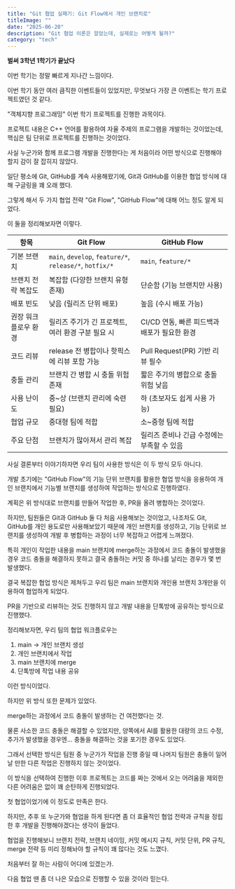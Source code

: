 ```yaml
---
title: "Git 협업 실패기: Git Flow에서 개인 브랜치로"
titleImage: ""
date: "2025-06-20"
description: "Git 협업 이론은 알았는데, 실제로는 어떻게 될까?"
category: "tech"
---
```


**벌써 3학년 1학기가 끝났다**

이번 학기는 정말 빠르게 지나간 느낌이다.

이번 학기 동안 여러 큼직한 이벤트들이 있었지만, 무엇보다 가장 큰 이벤트는 학기 프로젝트였던 것 같다.

"객체지향 프로그래밍" 이번 학기 프로젝트를 진행한 과목이다.

프로젝트 내용은 C++ 언어를 활용하여 자율 주제의 프로그램을 개발하는 것이었는데, 핵심은 팀 단위로 프로젝트를 진행하는 것이었다.

사실 누군가와 함께 프로그램 개발을 진행한다는 게 처음이라 어떤 방식으로 진행해야 할지 감이 잘 잡히지 않았다.

일단 평소에 Git, GitHub를 계속 사용해왔기에,
Git과 GitHub를 이용한 협업 방식에 대해 구글링을 꽤 오래 했다.

그렇게 해서 두 가지 협업 전략 "Git Flow", "GitHub Flow"에 대해 어느 정도 알게 되었다.

이 둘을 정리해보자면 이렇다.

| 항목                 | Git Flow                                                | GitHub Flow                                  |
| -------------------- | ------------------------------------------------------- | -------------------------------------------- |
| 기본 브랜치          | `main`, `develop`, `feature/*`, `release/*`, `hotfix/*` | `main`, `feature/*`                          |
| 브랜치 전략 복잡도   | 복잡함 (다양한 브랜치 유형 존재)                        | 단순함 (기능 브랜치만 사용)                  |
| 배포 빈도            | 낮음 (릴리즈 단위 배포)                                 | 높음 (수시 배포 가능)                        |
| 권장 워크플로우 환경 | 릴리즈 주기가 긴 프로젝트, 여러 환경 구분 필요 시       | CI/CD 연동, 빠른 피드백과 배포가 필요한 환경 |
| 코드 리뷰            | release 전 병합이나 핫픽스에 리뷰 포함 가능             | Pull Request(PR) 기반 리뷰 필수              |
| 충돌 관리            | 브랜치 간 병합 시 충돌 위험 존재                        | 짧은 주기의 병합으로 충돌 위험 낮음          |
| 사용 난이도          | 중~상 (브랜치 관리에 숙련 필요)                         | 하 (초보자도 쉽게 사용 가능)                 |
| 협업 규모            | 중대형 팀에 적합                                        | 소~중형 팀에 적합                            |
| 주요 단점            | 브랜치가 많아져서 관리 복잡                             | 릴리즈 준비나 긴급 수정에는 부족할 수 있음   |

사실 결론부터 이야기하자면 우리 팀이 사용한 방식은 이 두 방식 모두 아니다.

개발 초기에는 "GitHub Flow"의 기능 단위 브랜치를 활용한 협업 방식을 응용하여 개인 브랜치에서 기능별 브랜치를 생성하여 작업하는 방식으로 진행하였다.

계획은 위 방식대로 브랜치를 만들어 작업한 후, PR을 올려 병합하는 것이었다.

하지만, 팀원들은 Git과 GitHub 둘 다 처음 사용해보는 것이었고, 나조차도 Git, GitHub를 개인 용도로만 사용해보았기 때문에 개인 브랜치를 생성하고, 기능 단위로 브랜치를 생성하여 개발 후 병합하는 과정이 너무 복잡하고 어렵게 느껴졌다.

특히 개인이 작업한 내용을 main 브랜치에 merge하는 과정에서 코드 충돌이 발생했을 경우 코드 충돌을 해결하지 못하고 결국 충돌하는 커밋 중 하나를 날리는 경우가 몇 번 발생했다.

결국 복잡한 협업 방식은 제쳐두고 우리 팀은 main 브랜치와 개인용 브랜치 3개만을 이용하여 협업하게 되었다.

PR을 기반으로 리뷰하는 것도 진행하지 않고 개발 내용을 단톡방에 공유하는 방식으로 진행했다.

정리해보자면, 우리 팀의 협업 워크플로우는

1. main -> 개인 브랜치 생성
2. 개인 브랜치에서 작업
3. main 브랜치에 merge
4. 단톡방에 작업 내용 공유

이런 방식이었다.

하지만 위 방식 또한 문제가 있었다.

merge하는 과정에서 코드 충돌이 발생하는 건 여전했다는 것.

물론 사소한 코드 충돌은 해결할 수 있었지만, 양쪽에서 AI를 활용한 대량의 코드 수정, 추가가 발생했을 경우엔... 충돌을 해결하는 것을 포기한 경우도 있었다.

그래서 선택한 방식은 팀원 중 누군가가 작업을 진행 중일 때 나머지 팀원은 충돌이 일어날 만한 다른 작업은 진행하지 않는 것이었다.

이 방식을 선택하여 진행한 이후 프로젝트는 코드를 짜는 것에서 오는 어려움을 제외한 다른 어려움은 없이 꽤 순탄하게 진행되었다.

첫 협업이었기에 이 정도로 만족은 한다.

하지만, 추후 또 누군가와 협업을 하게 된다면 좀 더 효율적인 협업 전략과 규칙을 정립한 후 개발을 진행해야겠다는 생각이 들었다.

협업을 진행해보니 브랜치 전략, 브랜치 네이밍, 커밋 메시지 규칙, 커밋 단위, PR 규칙, merge 전략 등 미리 정해놔야 할 규칙이 꽤 많다는 것도 느꼈다.

처음부터 잘 하는 사람이 어디에 있겠는가.

다음 협업 땐 좀 더 나은 모습으로 진행할 수 있을 것이라 믿는다.
